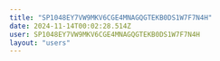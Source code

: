 ```yaml
---
title: "SP1048EY7VW9MKV6CGE4MNAGQGTEKB0DS1W7F7N4H"
date: 2024-11-14T00:02:28.514Z
user: SP1048EY7VW9MKV6CGE4MNAGQGTEKB0DS1W7F7N4H
layout: "users"
---
```

    